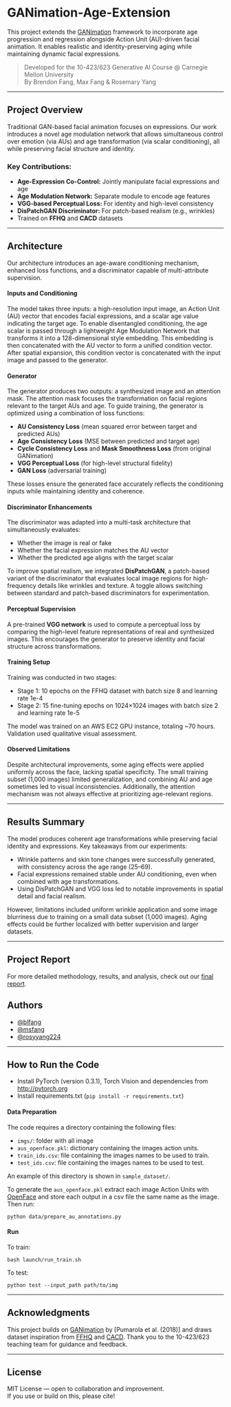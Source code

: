# GANimation-Age-Extension

This project extends the [GANimation](https://github.com/albertpumarola/GANimation) framework to incorporate age progression and regression alongside Action Unit (AU)-driven facial animation. It enables realistic and identity-preserving aging while maintaining dynamic facial expressions.

> Developed for the 10-423/623 Generative AI Course @ Carnegie Mellon University  
> By Brendon Fang, Max Fang & Rosemary Yang

---

## Project Overview

Traditional GAN-based facial animation focuses on expressions. Our work introduces a novel age modulation network that allows simultaneous control over emotion (via AUs) and age transformation (via scalar conditioning), all while preserving facial structure and identity.

### Key Contributions:
- **Age-Expression Co-Control:** Jointly manipulate facial expressions and age
- **Age Modulation Network:** Separate module to encode age features
- **VGG-based Perceptual Loss:** For identity and high-level consistency
- **DisPatchGAN Discriminator:** For patch-based realism (e.g., wrinkles)
- Trained on **FFHQ** and **CACD** datasets

---

## Architecture

Our architecture introduces an age-aware conditioning mechanism, enhanced loss functions, and a discriminator capable of multi-attribute supervision.

#### Inputs and Conditioning

The model takes three inputs: a high-resolution input image, an Action Unit (AU) vector that encodes facial expressions, and a scalar age value indicating the target age. To enable disentangled conditioning, the age scalar is passed through a lightweight Age Modulation Network that transforms it into a 128-dimensional style embedding. This embedding is then concatenated with the AU vector to form a unified condition vector. After spatial expansion, this condition vector is concatenated with the input image and passed to the generator.

#### Generator

The generator produces two outputs: a synthesized image and an attention mask. The attention mask focuses the transformation on facial regions relevant to the target AUs and age. To guide training, the generator is optimized using a combination of loss functions:
- **AU Consistency Loss** (mean squared error between target and predicted AUs)
- **Age Consistency Loss** (MSE between predicted and target age)
- **Cycle Consistency Loss** and **Mask Smoothness Loss** (from original GANimation)
- **VGG Perceptual Loss** (for high-level structural fidelity)
- **GAN Loss** (adversarial training)

These losses ensure the generated face accurately reflects the conditioning inputs while maintaining identity and coherence.

#### Discriminator Enhancements

The discriminator was adapted into a multi-task architecture that simultaneously evaluates:
- Whether the image is real or fake
- Whether the facial expression matches the AU vector
- Whether the predicted age aligns with the target scalar

To improve spatial realism, we integrated **DisPatchGAN**, a patch-based variant of the discriminator that evaluates local image regions for high-frequency details like wrinkles and texture. A toggle allows switching between standard and patch-based discriminators for experimentation.

#### Perceptual Supervision

A pre-trained **VGG network** is used to compute a perceptual loss by comparing the high-level feature representations of real and synthesized images. This encourages the generator to preserve identity and facial structure across transformations.

#### Training Setup

Training was conducted in two stages:
- Stage 1: 10 epochs on the FFHQ dataset with batch size 8 and learning rate 1e-4
- Stage 2: 15 fine-tuning epochs on 1024×1024 images with batch size 2 and learning rate 1e-5

The model was trained on an AWS EC2 GPU instance, totaling ~70 hours. Validation used qualitative visual assessment.

#### Observed Limitations

Despite architectural improvements, some aging effects were applied uniformly across the face, lacking spatial specificity. The small training subset (1,000 images) limited generalization, and combining AU and age sometimes led to visual inconsistencies. Additionally, the attention mechanism was not always effective at prioritizing age-relevant regions.

---

## Results Summary

The model produces coherent age transformations while preserving facial identity and expressions. Key takeaways from our experiments:

- Wrinkle patterns and skin tone changes were successfully generated, with consistency across the age range (25–69).
- Facial expressions remained stable under AU conditioning, even when combined with age transformations.
- Using DisPatchGAN and VGG loss led to notable improvements in spatial detail and facial realism.

However, limitations included uniform wrinkle application and some image blurriness due to training on a small data subset (1,000 images). Aging effects could be further localized with better supervision and larger datasets.

---

## Project Report

For more detailed methodology, results, and analysis, check out our [final report](./Adding_Aging_While_Maintaining_Facial_Animation.pdf).

## Authors

- [@blfang](https://github.com/blfang)
- [@msfang](https://github.com/msfang)
- [@rosyyang224](https://github.com/rosyyang224)

---

## How to Run the Code
- Install PyTorch (version 0.3.1), Torch Vision and dependencies from http://pytorch.org
- Install requirements.txt (```pip install -r requirements.txt```)

#### Data Preparation
The code requires a directory containing the following files:
- `imgs/`: folder with all image
- `aus_openface.pkl`: dictionary containing the images action units.
- `train_ids.csv`: file containing the images names to be used to train.
- `test_ids.csv`: file containing the images names to be used to test.

An example of this directory is shown in `sample_dataset/`.

To generate the `aus_openface.pkl` extract each image Action Units with [OpenFace](https://github.com/TadasBaltrusaitis/OpenFace/wiki/Action-Units) and store each output in a csv file the same name as the image. Then run:
```
python data/prepare_au_annotations.py
```

#### Run
To train:
```
bash launch/run_train.sh
```
To test:
```
python test --input_path path/to/img
```
---

## Acknowledgments

This project builds on [GANimation](https://github.com/albertpumarola/GANimation) by [Pumarola et al. (2018)] and draws dataset inspiration from [FFHQ](https://paperswithcode.com/dataset/ffhq) and [CACD](https://paperswithcode.com/dataset/cacd). Thank you to the 10-423/623 teaching team for guidance and feedback.

---

## License

MIT License — open to collaboration and improvement.  
If you use or build on this, please cite!
